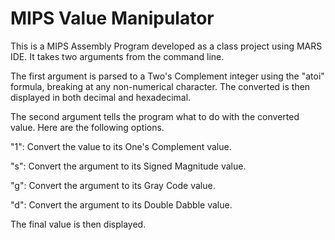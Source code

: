# MIPS Value Manipulator
This is a MIPS Assembly Program developed as a class project using MARS IDE. It takes two arguments from the command line.

The first argument is parsed to a Two's Complement integer using the "atoi" formula, breaking at any non-numerical character. The converted is then displayed in both decimal and hexadecimal.

The second argument tells the program what to do with the converted value. Here are the following options.

"1": Convert the value to its One's Complement value.

"s": Convert the argument to its Signed Magnitude value.

"g": Convert the argument to its Gray Code value.

"d": Convert the argument to its Double Dabble value.

The final value is then displayed.
